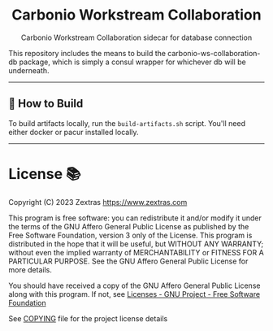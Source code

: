<!--
SPDX-FileCopyrightText: 2023 Zextras <https://www.zextras.com>

SPDX-License-Identifier: AGPL-3.0-only
-->

<div align="center">
  <h1>Carbonio Workstream Collaboration</h1>
</div>

<div align="center">
  Carbonio Workstream Collaboration sidecar for database connection  
</div>

This repository includes the means to build the carbonio-ws-collaboration-db 
package, which is simply a consul wrapper for whichever db will be underneath.

***
## 🔧 How to Build

To build artifacts locally, run the `build-artifacts.sh` script. You'll need
either docker or pacur installed locally.

***
# License 📚
Copyright (C) 2023 Zextras <https://www.zextras.com>

This program is free software: you can redistribute it and/or modify it
under the terms of the GNU Affero General Public License as published by
the Free Software Foundation, version 3 only of the License.
This program is distributed in the hope that it will be useful, but WITHOUT
ANY WARRANTY; without even the implied warranty of MERCHANTABILITY or
FITNESS FOR A PARTICULAR PURPOSE. See the GNU Affero General Public License
for more details.

You should have received a copy of the GNU Affero General Public License
along with this program. If not, see [Licenses - GNU Project - Free
Software Foundation](https://www.gnu.org/licenses/licenses.html
"https://www.gnu.org/licenses/licenses.html")

See [COPYING](COPYING.md) file for the project license details
